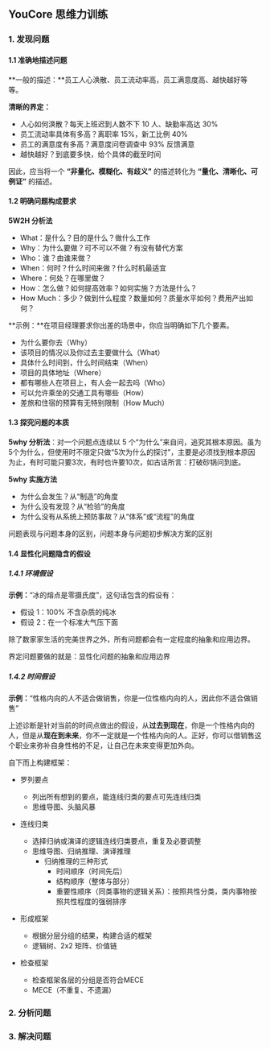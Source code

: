 ## YouCore 思维力训练

### 1. 发现问题

#### 1.1 准确地描述问题

**一般的描述：**员工人心涣散、员工流动率高，员工满意度高、越快越好等等。

**清晰的界定：**

- 人心如何涣散？每天上班迟到人数不下 10 人、缺勤率高达 30%
- 员工流动率具体有多高？离职率 15%，新工比例 40%
- 员工的满意度有多高？满意度问卷调查中 93% 反馈满意
- 越快越好？到底要多快，给个具体的截至时间

因此，应当将一个 **“非量化、模糊化、有歧义”** 的描述转化为 **“量化、清晰化、可例证”** 的描述。



#### 1.2 明确问题构成要求

**5W2H 分析法**

- What：是什么？目的是什么？做什么工作
- Why：为什么要做？可不可以不做？有没有替代方案
- Who：谁？由谁来做？
- When：何时？什么时间来做？什么时机最适宜
- Where：何处？在哪里做？
- How：怎么做？如何提高效率？如何实施？方法是什么？
- How Much：多少？做到什么程度？数量如何？质量水平如何？费用产出如何？

**示例：**在项目经理要求你出差的场景中，你应当明确如下几个要素。

- 为什么要你去（Why）
- 该项目的情况以及你过去主要做什么（What）
- 具体什么时间到，什么时间结束（When）
- 项目的具体地址（Where）
- 都有哪些人在项目上，有人会一起去吗（Who）
- 可以允许乘坐的交通工具有哪些（How）
- 差旅和住宿的预算有无特别限制（How Much）



#### 1.3 探究问题的本质 

**5why 分析法**：对一个问题点连续以 5 个“为什么”来自问，追究其根本原因。虽为5个为什么，但使用时不限定只做“5次为什么的探讨”，主要是必须找到根本原因为止，有时可能只要3次，有时也许要10次，如古话所言：打破砂锅问到底。

**5why 实施方法**

- 为什么会发生？从“制造”的角度
- 为什么没有发现？从“检验”的角度
- 为什么没有从系统上预防事故？从“体系”或“流程”的角度

问题表现与问题本身的区别，问题本身与问题初步解决方案的区别



#### 1.4 显性化问题隐含的假设

##### 1.4.1 环境假设

**示例：**“冰的熔点是零摄氏度”，这句话包含的假设有：

- 假设 1：100% 不含杂质的纯冰
- 假设 2：在一个标准大气压下面

除了数家家生活的完美世界之外，所有问题都会有一定程度的抽象和应用边界。

界定问题要做的就是：显性化问题的抽象和应用边界

##### 1.4.2 时间假设

**示例：**“性格内向的人不适合做销售，你是一位性格内向的人，因此你不适合做销售”

上述诊断是针对当前的时间点做出的假设，从**过去到现在**，你是一个性格内向的人，但是从**现在到未来**，你不一定就是一个性格内向的人。正好，你可以借销售这个职业来弥补自身性格的不足，让自己在未来变得更加外向。



自下而上构建框架：

- 罗列要点
  - 列出所有想到的要点，能连线归类的要点可先连线归类
  - 思维导图、头脑风暴

- 连线归类
  - 选择归纳或演译的逻辑连线归类要点，重复及必要调整
  - 思维导图、归纳推理、演译推理
    - 归纳推理的三种形式
      - 时间顺序（时间先后）
      - 结构顺序（整体与部分）
      - 重要性顺序（同类事物的逻辑关系）：按照共性分类，类内事物按照共性程度的强弱排序

- 形成框架
  - 根据分层分组的结果，构建合适的框架
  - 逻辑树、2x2 矩阵、价值链
- 检查框架
  - 检查框架各层的分组是否符合MECE
  - MECE（不重复、不遗漏）



### 2. 分析问题





### 3. 解决问题



